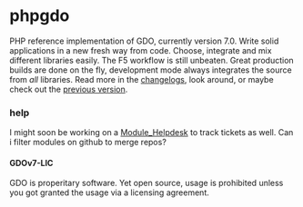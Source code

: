 # phpgdo

PHP reference implementation of GDO, currently version 7.0.
Write solid applications in a new fresh way from code.
Choose, integrate and mix different libraries easily.
The F5 workflow is still unbeaten.
Great production builds are done on the fly, development mode always integrates the source from *all* libraries.
Read more in the [changelogs](./DOCS/GDO7_HISTORY.md), look around, or maybe check out the [previous version](https://github.com/gizmore/gdo6).


### help

I might soon be working on a [Module_Helpdesk](http://github.com/gizmore/gdo6-helpdesk) to track tickets as well. Can i filter modules on github to merge repos?


#### GDOv7-LIC

GDO is properitary software.
Yet open source, usage is prohibited unless you got granted the usage via a licensing agreement.
